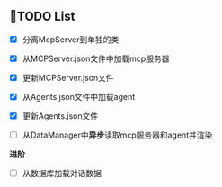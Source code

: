 ## 📃TODO List

- [x] 分离McpServer到单独的类
- [x] 从MCPServer.json文件中加载mcp服务器
- [x] 更新MCPServer.json文件
- [x] 从Agents.json文件中加载agent
- [x] 更新Agents.json文件
- [ ] 从DataManager中**异步**读取mcp服务器和agent并渲染



**进阶**

- [ ] 从数据库加载对话数据
